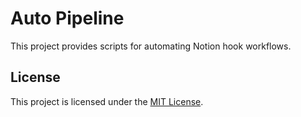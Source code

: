# Auto Pipeline

This project provides scripts for automating Notion hook workflows.

## License

This project is licensed under the [MIT License](LICENSE).
